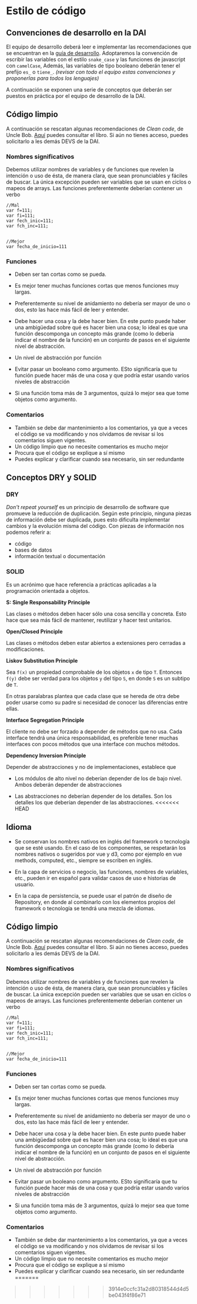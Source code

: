# Estilo de código

## Convenciones de desarrollo en la DAI

El equipo de desarrollo deberá leer e implementar las recomendaciones que se encuentran en la [guía de desarrollo](https://github.com/flkt-crnpio/dai-guia-de-buenas-practicas).
Adoptaremos la convención de escribir las variables con el estilo `snake_case` y las funciones de javascript con `camelCase`, Además, las variables de tipo booleano deberán tener el prefijo `es_` o `tiene_`.
*(revisar con todo el equipo estas convenciones y proponerlas para todos los lenguajes)*

A continuación se exponen una serie de conceptos que deberán ser puestos en práctica por el equipo de desarrollo de la DAI.

## Código limpio

A continuación se rescatan algunas recomendaciones de *Clean code*, de Uncle Bob. [Aquí](https://drive.google.com/file/d/1VCYcai5RYdZXyOKT8UXjtgHAKPIudxLF/view?usp=sharing) puedes consultar el libro. Si aún no tienes acceso, puedes solicitarlo a les demás DEVS de la DAI.

### Nombres significativos

Debemos utilizar nombres de variables y de funciones que revelen la intención o uso de ésta, de manera clara, que sean pronunciables y fáciles de buscar. La única excepción pueden ser variables que se usan en ciclos o mapeos de arrays. Las funciones preferentemente deberían contener un verbo

```
//Mal
var f=111;
var fi=111;
var fech_inic=111;
var fch_inc=111;


//Mejor
var fecha_de_inicio=111
```

### Funciones

- Deben ser tan cortas como se pueda. 
- Es mejor tener muchas funciones cortas que menos funciones muy largas. 
- Preferentemente su nivel de anidamiento no debería ser mayor de uno o dos, esto las hace más fácil de leer y entender. 
- Debe hacer una cosa y la debe hacer bien. En este punto puede haber una ambigüedad sobre qué es hacer bien una cosa; lo ideal es que una función descomponga un concepto más grande (como lo debería indicar el nombre de la función) en un conjunto de pasos en el siguiente nivel de abstracción.
- Un nivel de abstracción por función

- Evitar pasar un booleano como argumento. ESto significaría que tu función puede hacer más de una cosa y que podría estar usando varios niveles de abstracción 

- Si una función toma más de 3 argumentos, quizá lo mejor sea que tome objetos como argumento.

### Comentarios

- También se debe dar mantenimiento a los comentarios, ya que a veces el código se va modificando y nos olvidamos de revisar si los comentarios siguen vigentes. 
- Un código limpio que no necesite comentarios es mucho mejor
- Procura que el código se explique a sí mismo
- Puedes explicar y clarificar cuando sea necesario, sin ser redundante


## Conceptos DRY y SOLID

### DRY

*Don't repeat yourself* es un principio de desarrollo de software que promueve la reducción de duplicación. Según este principio, ninguna piezas de información debe ser duplicada, pues esto dificulta implementar cambios y la evolución misma del código. Con piezas de información nos podemos referir a:
- código
- bases de datos
- información textual o documentación 


### SOLID

Es un acrónimo que hace referencia a prácticas aplicadas a la programación orientada a objetos.

**S: Single Responsability Principle**

Las clases o métodos deben hacer sólo una cosa sencilla y concreta. Esto hace que sea más fácil de mantener, reutilizar y hacer test unitarios.

**Open/Closed Principle**

Las clases o métodos deben estar abiertos a extensiones pero cerradas a modificaciones.

**Liskov Substitution Principle**

Sea `f(x)` un propiedad comprobable de los objetos `x` de tipo `T`. Entonces `f(y)` debe ser verdad para los objetos `y` del tipo `S`, en donde `S` es un subtipo de `T`.

En otras paralabras plantea que cada clase que se hereda de otra debe poder usarse como su padre si necesidad de conocer las diferencias entre ellas. 

**Interface Segregation Principle**

El cliente no debe ser forzado a depender de métodos que no usa.
Cada interface tendrá una  única responsabilidad, es preferible tener muchas interfaces con pocos métodos que una interface con muchos métodos.

**Dependency Inversion Principle**

Depender de abstracciones y no de implementaciones, establece que 
* Los módulos de alto nivel no deberían depender de los de bajo nivel. Ambos deberán depender de abstracciones

* Las abstracciones no deberían depender de los detalles. Son los detalles los que deberían depender de las abstracciones.
<<<<<<< HEAD


## Idioma 

* Se conservan los nombres nativos en inglés del framework o tecnología que se esté usando. En el caso de los componentes, se respetarán los nombres nativos o sugeridos por vue y d3, como por ejemplo en vue methods, computed, etc., siempre se escriben en inglés.

* En la capa de servicios o negocio, las funciones, nombres de variables, etc., pueden ir en español para validar casos de uso e historias de usuario.

*  En la capa de persistencia, se puede usar el patrón de diseño de Repository, en donde al combinarlo con los elementos propios del framework o tecnología se tendrá una mezcla de idiomas.

## Código limpio

A continuación se rescatan algunas recomendaciones de *Clean code*, de Uncle Bob. [Aquí](https://drive.google.com/file/d/1VCYcai5RYdZXyOKT8UXjtgHAKPIudxLF/view?usp=sharing) puedes consultar el libro. Si aún no tienes acceso, puedes solicitarlo a les demás DEVS de la DAI.

### Nombres significativos

Debemos utilizar nombres de variables y de funciones que revelen la intención o uso de ésta, de manera clara, que sean pronunciables y fáciles de buscar. La única excepción pueden ser variables que se usan en ciclos o mapeos de arrays. Las funciones preferentemente deberían contener un verbo

```
//Mal
var f=111;
var fi=111;
var fech_inic=111;
var fch_inc=111;


//Mejor
var fecha_de_inicio=111
```

### Funciones

- Deben ser tan cortas como se pueda. 
- Es mejor tener muchas funciones cortas que menos funciones muy largas. 
- Preferentemente su nivel de anidamiento no debería ser mayor de uno o dos, esto las hace más fácil de leer y entender. 
- Debe hacer una cosa y la debe hacer bien. En este punto puede haber una ambigüedad sobre qué es hacer bien una cosa; lo ideal es que una función descomponga un concepto más grande (como lo debería indicar el nombre de la función) en un conjunto de pasos en el siguiente nivel de abstracción.
- Un nivel de abstracción por función

- Evitar pasar un booleano como argumento. ESto significaría que tu función puede hacer más de una cosa y que podría estar usando varios niveles de abstracción 

- Si una función toma más de 3 argumentos, quizá lo mejor sea que tome objetos como argumento.

### Comentarios

- También se debe dar mantenimiento a los comentarios, ya que a veces el código se va modificando y nos olvidamos de revisar si los comentarios siguen vigentes. 
- Un código limpio que no necesite comentarios es mucho mejor
- Procura que el código se explique a sí mismo
- Puedes explicar y clarificar cuando sea necesario, sin ser redundante
=======
>>>>>>> 3914e0ccfc31a2d80318544d4d5be043f4f86e71
